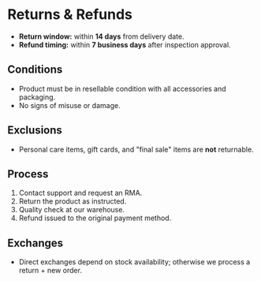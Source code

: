 # Returns & Refunds
- **Return window:** within **14 days** from delivery date.
- **Refund timing:** within **7 business days** after inspection approval.

## Conditions
- Product must be in resellable condition with all accessories and packaging.
- No signs of misuse or damage.

## Exclusions
- Personal care items, gift cards, and "final sale" items are **not** returnable.

## Process
1) Contact support and request an RMA.
2) Return the product as instructed.
3) Quality check at our warehouse.
4) Refund issued to the original payment method.

## Exchanges
- Direct exchanges depend on stock availability; otherwise we process a return + new order.
